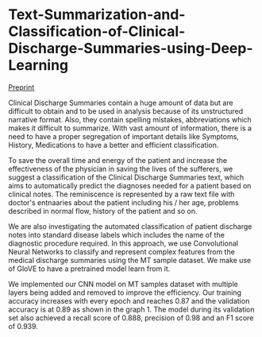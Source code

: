 # Text-Summarization-and-Classification-of-Clinical-Discharge-Summaries-using-Deep-Learning 

[Preprint](https://www.researchgate.net/publication/340407380_Text_Summarization_and_Classification_of_Clinical_Discharge_Summaries_using_Deep_Learning)

Clinical Discharge Summaries contain a huge amount
of data but are difficult to obtain and to be used in analysis because
of its unstructured narrative format. Also, they contain spelling
mistakes, abbreviations which makes it difficult to summarize.
With vast amount of information, there is a need to have a proper
segregation of important details like Symptoms, History,
Medications to have a better and efficient classification. 

To save the overall time and energy of the patient and increase the
effectiveness of the physician in saving the lives of the sufferers,
we suggest a classification of the Clinical Discharge Summaries
text, which aims to automatically predict the diagnoses needed for
a patient based on clinical notes. The reminiscence is represented
by a raw text file with doctor's entnaaries about the patient
including his / her age, problems described in normal flow, history
of the patient and so on. 

We are also investigating the automated
classification of patient discharge notes into standard disease
labels which includes the name of the diagnostic procedure
required. In this approach, we use Convolutional Neural Networks
to classify and represent complex features from the medical
discharge summaries using the MT sample dataset. We make use
of GloVE to have a pretrained model learn from it.

We implemented our CNN model on MT samples dataset
with multiple layers being added and removed to improve the
efficiency. Our training accuracy increases with every epoch
and reaches 0.87 and the validation accuracy is at 0.89 as
shown in the graph 1. The model during its validation set also
achieved a recall score of 0.888, precision of 0.98 and an F1
score of 0.939.
